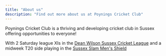 ```yaml
---
title: "About us"
description: "Find out more about us at Poynings Cricket Club"
---
```


Poynings Cricket Club is a thriving and developing cricket club in Sussex offering opportunities to everyone!

With 2 Saturday league XIs in the [Dean Wilson Sussex Cricket League](https://sussexcricketleague.play-cricket.com/home) and a midweek T20 side playing in the [Sussex Slam Men's Shield](https://www.slamcricket.co.uk/sussex-men.html)